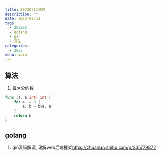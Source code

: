 ```yaml
---
title: 20230211日志
description: ""
date: 2023-02-11
tags:
  - 202302
  - golang
  - gin
  - 算法
categories:
  - 2023
menu: main
---
```


## 算法

1. 最大公约数

```go
func (a, b int) int {
    for a != 0 {
        a, b = b%a, a
    }
    return b
}
```

## golang

1. gin源码解读, 理解web后端框架<https://zhuanlan.zhihu.com/p/335779872>
